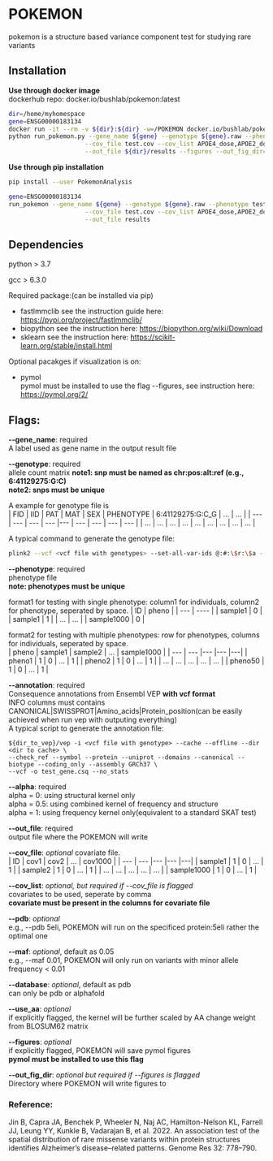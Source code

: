 # POKEMON
pokemon is a structure based variance component test for studying rare variants

## Installation
**Use through docker image**  
dockerhub repo: docker.io/bushlab/pokemon:latest
```bash
dir=/home/myhomespace
gene=ENSG00000183134
docker run -it --rm -v ${dir}:${dir} -w=/POKEMON docker.io/bushlab/pokemon \
python run_pokemon.py --gene_name ${gene} --genotype ${gene}.raw --phenotype test.pheno --annotation ${gene}.csq \
                     --cov_file test.cov --cov_list APOE4_dose,APOE2_dose,PC1,PC2 --alpha 0.0 --use_blosum  \
                     --out_file ${dir}/results --figures --out_fig_dir=${dir}  
```
**Use through pip installation**  

```bash
pip install --user PokemonAnalysis  

gene=ENSG00000183134     
run_pokemon --gene_name ${gene} --genotype ${gene}.raw --phenotype test.pheno --annotation ${gene}.csq \
                     --cov_file test.cov --cov_list APOE4_dose,APOE2_dose,PC1,PC2 --alpha 0.0 --use_blosum  \
                     --out_file results 
```
## Dependencies
python > 3.7  

gcc > 6.3.0

Required package:(can be installed via pip)
- fastlmmclib
see the instruction guide here: https://pypi.org/project/fastlmmclib/  
- biopython
see the instruction here: https://biopython.org/wiki/Download  
- sklearn
see the instruction here: https://scikit-learn.org/stable/install.html  

Optional pacakges if visualization is on:  
-  pymol   
pymol must be installed to use the flag --figures, see instruction here: https://pymol.org/2/  


## Flags:
**--gene_name**: required  
   A label used as gene name in the output result file 
   
**--genotype**: required  
   allele count matrix
   **note1: snp must be named as chr:pos:alt:ref (e.g., 6:41129275:G:C)**   
   **note2: snps must be unique**  
   
   A example for genotype file is      
| FID  | IID | PAT | MAT | SEX | PHENOTYPE | 6:41129275:G:C_G | ... | ... |
| --- | --- | --- | --- |--- | --- | --- | --- | --- |
| ... | ... | ... | ... | ... | ... | ... | ... | ... |   

   A typical command to generate the genotype file:
```bash
plink2 --vcf <vcf file with genotypes> --set-all-var-ids @:#:\$r:\$a --snps-only --mac 1 --export A --out test_gene
```

**--phenotype**: required  
   phenotype file  
   **note: phenotypes must be unique**  
   
   format1 for testing with single phenotype: column1 for individuals, column2 for phenotype, seperated by space. 
| ID  | pheno |
| --- | ---- |
| sample1  | 0  |
| sample1  | 1  | 
| ...  | ...  |
| sample1000  | 0  |  

   format2 for testing with multiple phenotypes: row for phenotypes, columns for individuals, seperated by space.   
| pheno  | sample1 | sample2 | ... | sample1000 |
| --- | --- |--- |--- |---|
| pheno1  | 1  | 0 | ... | 1 |
| pheno2  | 1  | 0 | ... | 1 |
| ...  | ...  | ... | ... | ... |
| pheno50  | 1  | 0 | ... | 1 |


 
**--annotation**: required  
    Consequence annotations from Ensembl VEP __with vcf format__  
    INFO columns must contains CANONICAL|SWISSPROT|Amino_acids|Protein_position(can be easily achieved when run vep with outputing everything)    
    A typical script to generate the annotation file:  

```    
${dir_to_vep}/vep -i <vcf file with genotype> --cache --offline --dir <dir to cache> \
--check_ref --symbol --protein --uniprot --domains --canonical --biotype --coding_only --assembly GRCh37 \
--vcf -o test_gene.csq --no_stats
```
    
**--alpha**:  required    
    alpha = 0: using structural kernel only  
    alpha = 0.5: using combined kernel of frequency and structure  
    alpha = 1: using frequency kernel only(equivalent to a standard SKAT test)  

**--out_file**: required   
    output file where the POKEMON will write  

**--cov_file**: *optional*
    covariate file.  
    | ID  | cov1 | cov2 | ... | cov1000 |
| --- | --- |--- |--- |---|
| sample1  | 1  | 0 | ... | 1 |
| sample2 | 1  | 0 | ... | 1 |
| ...  | ...  | ... | ... | ... |
| sample1000  | 1  | 0 | ... | 1 |

**--cov_list**: *optional, but required if --cov_file is flagged*   
    covariates to be used, seperate by comma    
    **covariate must be present in the columns for covariate file**  

**--pdb**: *optional*   
    e.g., --pdb 5eli, POKEMON will run on the specificed protein:5eli rather the optimal one  
   
**--maf**: *optional*, default as 0.05    
    e.g., --maf 0.01, POKEMON will only run on variants with minor allele frequency < 0.01  
  
**--database**: *optional*, default as pdb    
    can only be pdb or alphafold     
                                                                                         
**--use_aa**: *optional*  
    if explicitly flagged, the kernel will be further scaled by AA change weight from BLOSUM62 matrix  

**--figures**: *optional*    
    if explicitly flagged, POKEMON will save pymol figures  
    **pymol must be installed to use this flag**  
  
**--out_fig_dir**: *optional but required if --figures is flagged*   
    Directory where POKEMON will write figures to                                                                                         

### Reference:  
Jin B, Capra JA, Benchek P, Wheeler N, Naj AC, Hamilton-Nelson KL, Farrell JJ, Leung YY, Kunkle B, Vadarajan B, et al. 2022. An association test of the spatial distribution of rare missense variants within protein structures identifies Alzheimer’s disease–related patterns. Genome Res 32: 778–790.

